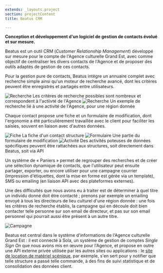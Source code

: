 ```yaml
---
extends: _layouts.project
section: projectContent
title: Beatus CRM

---
```


**Conception et développement d'un logiciel de gestion de contacts évolué et sur mesure.**

Beatus est un outil CRM (_Customer Relationship Management_) développé sur mesure pour le compte de l'Agence culturelle Grand Est, avec comme objectif de centraliser les divers contacts de l'Agence et de proposer des outils adaptés de gestion de ces contacts.

Pour la gestion pure de contacts, Beatus intègre un annuaire complet avec recherche simple ainsi qu'un moteur de recherche avancé, dont les critères peuvent être enregistrés et partagés entre utilisateurs.

![Recherche](/assets/img/beatus/2019/search-criteria.png)
Les critères de recherche possibles sont nombreux et correspondent à l'actiivté de l'Agence
![Recherche](/assets/img/beatus/2019/search.png)
Un exemple de recherche lié à une activité de l'Agence, pour une région donnée

Chaque contact propose une fiche et un formulaire de modification, dont l'ergonomie a été particulièrement travaillée avec le client pour faciliter les saisies, souvent en liaison avec d'autres données.

![Fiche](/assets/img/beatus/2019/show.png)
La fiche d'un contact structure
![Formulaire](/assets/img/beatus/2019/form.png)
Une partie du formulaire de modification
![Activité](/assets/img/beatus/2019/activity.png)
Des activités poteuses de données spécifiques peuvent être rattachées aux structures, soit directement dans Beatus, soit via API

Un système de «&nbsp;Paniers&nbsp;» permet de regrouper des recherches et de créer une sélection dynamique de contacts, que l'utilisateur peut ensuite partager, exporter, ou encore utiliser pour une campagne courrier (impression d'étiquettes, dont la mise en forme est gérée via un template), SMS ou emailing (en liaison API avec des plateformes externes).

Une des difficultés que nous avons eu à traiter est de déterminer à quel titre un individu donné doit être contacté ; prenons par exemple un emailing envoyé à tous les directeurs de lieu culturel d'une région donnée : une fois les critères de recherche établis, la campagne qui en découle doit bien contacter telle personne sur son email de directeur, et pas sur son email personnel qui pourrait aussi être présent à un autre titre.

![Campagne](/assets/img/beatus/2019/campaign.png)

Beatus est central dans le système d'informations de l'Agence culturelle Grand Est : il est connecté à Sola, un système de gestion de comptes _Single Sign On_ que nous avons mis en œuvre pour l'Agence, et propose en outre une API externe privée utilisée par les autres sites ou applications : le [site de location de matériel scénique](/p/parcs-materiels-grand-est), par exemple, s'en sert pour y notifier que telle structure a passé telle commande, à des fins de suivi statistique et de consolidation des données client.